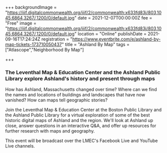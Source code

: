 +++
backgroundImage = "https://iiif.digitalcommonwealth.org/iiif/2/commonwealth:x633fd83j/803,1045,6864,3267/,1200/0/default.jpg"
date = 2021-12-07T00:00:00Z
fee = "Free"
image = "https://iiif.digitalcommonwealth.org/iiif/2/commonwealth:x633fd83j/803,1045,6864,3267/,1200/0/default.jpg"
location = "Online"
publishDate = 2021-09-16T17:24:24Z
registration = "https://www.eventbrite.com/e/ashland-by-map-tickets-173710050437"
title = "Ashland By Map"
tags = ["Atlascope","Neighborhood By Map"]

+++
### **The Leventhal Map & Education Center and the Ashland Public Library explore Ashland's history and present through maps**

How has Ashland, Massachusetts changed over time? Where can we find the names and locations of buildings and landscapes that have now vanished? How can maps tell geographic stories?

Join the Leventhal Map & Education Center at the Boston Public Library and the Ashland Public Library for a virtual exploration of some of the best historic digital maps of Ashland and the region. We'll look at Ashland up close, answer questions in an interactive Q&A, and offer up resources for further research with maps and geography.

This event will be broadcast over the LMEC's Facebook Live and YouTube Live channels.